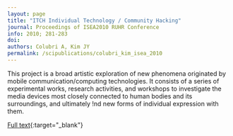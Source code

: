 ```yaml
---
layout: page
title: "ITCH Individual Technology / Community Hacking"
journal: Proceedings of ISEA2010 RUHR Conference
info: 2010; 281-283
doi: 
authors: Colubri A, Kim JY
permalink: /scipublications/colubri_kim_isea_2010
---
```


This project is a broad artistic exploration of new phenomena originated by mobile communication/computing technologies. It consists of a series of experimental works, research activities, and workshops to investigate the media devices most closely connected to human bodies and its surroundings, and ultimately !nd new forms of individual expression with them.

[Full text](https://portfolio.andrescolubri.net/articles/isea2010_proceedings_itch_kim_colubri.pdf){:target="_blank"}
